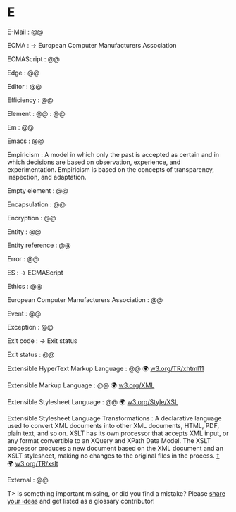 # E

E-Mail
: @@

ECMA
: → European Computer Manufacturers Association

ECMAScript
: @@

Edge
: @@

Editor
: @@

Efficiency
: @@

Element
: @@
: @@

Em
: @@

Emacs
: @@

Empiricism
: A model in which only the past is accepted as certain and in which decisions are based on observation, experience, and experimentation. Empiricism is based on the concepts of transparency, inspection, and adaptation.

Empty element
: @@

Encapsulation
: @@

Encryption
: @@

Entity
: @@

Entity reference
: @@

Error
: @@

ES
: → ECMAScript

Ethics
: @@

European Computer Manufacturers Association
: @@

Event
: @@

Exception
: @@

Exit code
: → Exit status

Exit status
: @@

Extensible HyperText Markup Language
: @@ 🌍&nbsp;[w3.org/TR/xhtml11](https://www.w3.org/TR/xhtml11/)

Extensible Markup Language
: @@ 🌍&nbsp;[w3.org/XML](https://www.w3.org/XML/)

Extensible Stylesheet Language
: @@ 🌍&nbsp;[w3.org/Style/XSL](https://www.w3.org/Style/XSL/)

Extensible Stylesheet Language Transformations
: A declarative language used to convert XML documents into other XML documents, HTML, PDF, plain text, and so on. XSLT has its own processor that accepts XML input, or any format convertible to an XQuery and XPath Data Model. The XSLT processor produces a new document based on the XML document and an XSLT stylesheet, making no changes to the original files in the process.&nbsp;[‡](#m-xslt) 🌍&nbsp;[w3.org/TR/xslt](https://www.w3.org/TR/xslt/)

External
: @@

T> Is something important missing, or did you find a mistake? Please [share your ideas](https://github.com/j9t/web-development-glossary/blob/master/manuscript/e.md) and get listed as a glossary contributor!